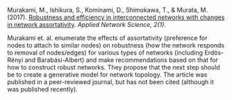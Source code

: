 Murakami, M., Ishikura, S., Kominami, D., Shimokawa, T., & Murata, M. (2017). [Robustness and efficiency in interconnected networks with changes in network assortativity](https://appliednetsci.springeropen.com/track/pdf/10.1007/s41109-017-0025-4?site=appliednetsci.springeropen.com). *Applied Network Science, 2(1)*.

 Murakami et. al. enumerate the effects of assortativity (preference for nodes to attach to similar nodes) on robustness (how the network responds to removal of nodes/edges) for various types of networks (including Erdös-Rényi and Barabási-Albert) and make recommendations based on that for how to construct robust networks. They propose that the next step should be to create a generative model for network topology. The article was published in a peer-reviewed journal, but has not been cited (although it was published recently).
